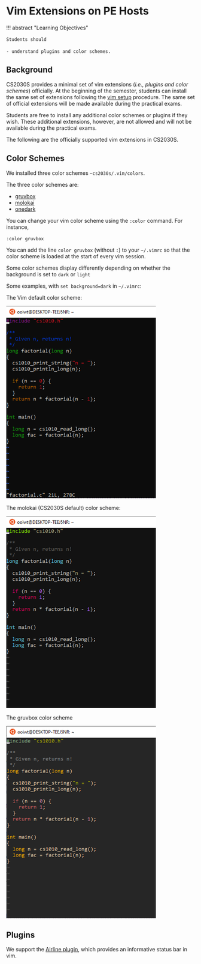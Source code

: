 # Vim Extensions on PE Hosts

!!! abstract "Learning Objectives"

    Students should

    - understand plugins and color schemes.

## Background

CS2030S provides a minimal set of vim extensions (_i.e., plugins and color schemes_) officially.  At the beginning of the semester, students can install the same set of extensions following the [vim setup](setup.md) procedure.  The same set of official extensions will be made available during the practical exams.

Students are free to install any additional color schemes or plugins if they wish.  These additional extensions, however, are not allowed and will not be available during the practical exams.

The following are the officially supported vim extensions in CS2030S.

## Color Schemes

We installed three color schemes `~cs2030s/.vim/colors`.


The three color schemes are:

- [gruvbox](https://github.com/morhetz/gruvbox)
- [molokai](https://github.com/tomasr/molokai)
- [onedark](https://github.com/joshdick/onedark.vim)

You can change your vim color scheme using the `:color` command.  For instance,

```
:color gruvbox
```

You can add the line `color gruvbox` (without `:`) to your `~/.vimrc` so that the color scheme is loaded at the start of every vim session.

Some color schemes display differently depending on whether the background is set to `dark` or `light`

Some examples, with `set background=dark` in `~/.vimrc`:

The Vim default color scheme:

![default](figures/color-scheme-default.png)

The molokai (CS2030S default) color scheme:

![molokai](figures/color-scheme-molokai.png)

The gruvbox color scheme 

![gruvbox](figures/color-scheme-gruvbox.png)

## Plugins

We support the [Airline plugin](https://vimawesome.com/plugin/vim-airline-superman), which provides an informative status bar in vim.
